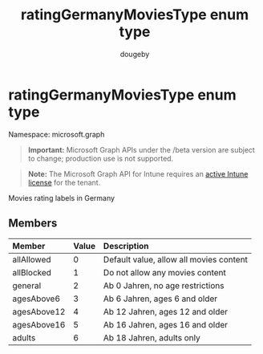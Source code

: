 ﻿---
title: "ratingGermanyMoviesType enum type"
description: "Movies rating labels in Germany"
author: "dougeby"
localization_priority: Normal
ms.prod: "intune"
doc_type: enumPageType
---

# ratingGermanyMoviesType enum type

Namespace: microsoft.graph

> **Important:** Microsoft Graph APIs under the /beta version are subject to change; production use is not supported.

> **Note:** The Microsoft Graph API for Intune requires an [active Intune license](https://go.microsoft.com/fwlink/?linkid=839381) for the tenant.

Movies rating labels in Germany

## Members

| Member      | Value | Description                             |
| :---------- | :---- | :-------------------------------------- |
| allAllowed  | 0     | Default value, allow all movies content |
| allBlocked  | 1     | Do not allow any movies content         |
| general     | 2     | Ab 0 Jahren, no age restrictions        |
| agesAbove6  | 3     | Ab 6 Jahren, ages 6 and older           |
| agesAbove12 | 4     | Ab 12 Jahren, ages 12 and older         |
| agesAbove16 | 5     | Ab 16 Jahren, ages 16 and older         |
| adults      | 6     | Ab 18 Jahren, adults only               |
